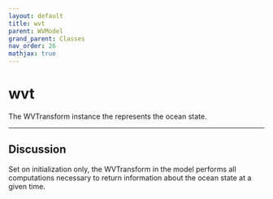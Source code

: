 ```yaml
---
layout: default
title: wvt
parent: WVModel
grand_parent: Classes
nav_order: 26
mathjax: true
---
```


#  wvt

The WVTransform instance the represents the ocean state.


---

## Discussion
Set on initialization only, the WVTransform in the model
  performs all computations necessary to return information about
  the ocean state at a given time.
